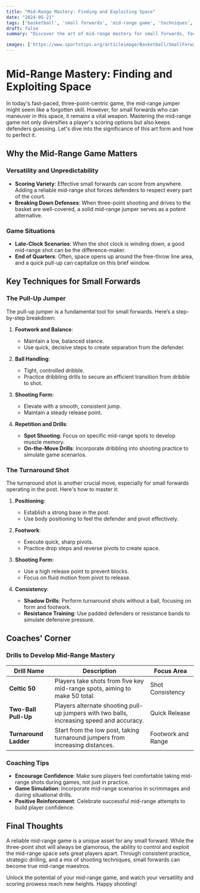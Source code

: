 ```yaml
---
title: "Mid-Range Mastery: Finding and Exploiting Space"
date: "2024-05-21"
tags: ['basketball', 'small forwards', 'mid-range game', 'techniques', 'coaching tips', 'player strategy', 'NBA', 'shooting skills', 'turnaround shots']
draft: false
summary: "Discover the art of mid-range mastery for small forwards, focusing on the importance of pull-up jumpers and turnaround shots."

images: ['https://www.sportstips.org/articleimage/Basketball/SmallForward/mid_range_mastery_finding_and_exploiting_space.webp']
---
```


# Mid-Range Mastery: Finding and Exploiting Space

In today's fast-paced, three-point-centric game, the mid-range jumper might seem like a forgotten skill. However, for small forwards who can maneuver in this space, it remains a vital weapon. Mastering the mid-range game not only diversifies a player's scoring options but also keeps defenders guessing. Let's dive into the significance of this art form and how to perfect it.

## Why the Mid-Range Game Matters

### Versatility and Unpredictability
* **Scoring Variety**: Effective small forwards can score from anywhere. Adding a reliable mid-range shot forces defenders to respect every part of the court.
* **Breaking Down Defenses**: When three-point shooting and drives to the basket are well-covered, a solid mid-range jumper serves as a potent alternative.

### Game Situations
* **Late-Clock Scenarios**: When the shot clock is winding down, a good mid-range shot can be the difference-maker.
* **End of Quarters**: Often, space opens up around the free-throw line area, and a quick pull-up can capitalize on this brief window.

## Key Techniques for Small Forwards

### The Pull-Up Jumper

The pull-up jumper is a fundamental tool for small forwards. Here’s a step-by-step breakdown:

1. **Footwork and Balance**:
    - Maintain a low, balanced stance.
    - Use quick, decisive steps to create separation from the defender.

2. **Ball Handling**:
    - Tight, controlled dribble.
    - Practice dribbling drills to secure an efficient transition from dribble to shot.

3. **Shooting Form**:
    - Elevate with a smooth, consistent jump.
    - Maintain a steady release point.
    
4. **Repetition and Drills**:
    - **Spot Shooting**: Focus on specific mid-range spots to develop muscle memory.
    - **On-the-Move Drills**: Incorporate dribbling into shooting practice to simulate game scenarios.

### The Turnaround Shot

The turnaround shot is another crucial move, especially for small forwards operating in the post. Here's how to master it:

1. **Positioning**:
    - Establish a strong base in the post.
    - Use body positioning to feel the defender and pivot effectively.

2. **Footwork**:
    - Execute quick, sharp pivots.
    - Practice drop steps and reverse pivots to create space.

3. **Shooting Form**:
    - Use a high release point to prevent blocks.
    - Focus on fluid motion from pivot to release.

4. **Consistency**:
    - **Shadow Drills**: Perform turnaround shots without a ball, focusing on form and footwork.
    - **Resistance Training**: Use padded defenders or resistance bands to simulate defensive pressure.

## Coaches' Corner

### Drills to Develop Mid-Range Mastery

| Drill Name | Description | Focus Area |
|------------|-------------|------------|
| **Celtic 50** | Players take shots from five key mid-range spots, aiming to make 50 total. | Shot Consistency |
| **Two-Ball Pull-Up** | Players alternate shooting pull-up jumpers with two balls, increasing speed and accuracy. | Quick Release |
| **Turnaround Ladder** | Start from the low post, taking turnaround jumpers from increasing distances. | Footwork and Range |

### Coaching Tips

- **Encourage Confidence**: Make sure players feel comfortable taking mid-range shots during games, not just in practice.
- **Game Simulation**: Incorporate mid-range scenarios in scrimmages and during situational drills.
- **Positive Reinforcement**: Celebrate successful mid-range attempts to build player confidence.

## Final Thoughts

A reliable mid-range game is a unique asset for any small forward. While the three-point shot will always be glamorous, the ability to control and exploit the mid-range space sets great players apart. Through consistent practice, strategic drilling, and a mix of shooting techniques, small forwards can become true mid-range maestros.

Unlock the potential of your mid-range game, and watch your versatility and scoring prowess reach new heights. Happy shooting!

```